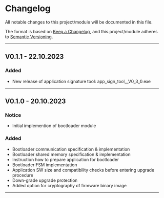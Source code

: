 # Changelog
All notable changes to this project/module will be documented in this file.

The format is based on [Keep a Changelog](https://keepachangelog.com/en/1.0.0/),
and this project/module adheres to [Semantic Versioning](https://semver.org/spec/v2.0.0.html).

---
## V0.1.1 - 22.10.2023

### Added
 - New release of application signature tool: app_sign_tool__V0_3_0.exe

---
## V0.1.0 - 20.10.2023

### Notice
 - Initial implemention of bootloader module

### Added
- Bootloader communication specification & implementation
- Bootloader shared memory specification & implementation
- Instruction how to prepare application for bootloader
- Bootloader FSM implementation
- Application SW size and compatibility checks before entering upgrade procedure
- Down-grade upgrade protection
- Added option for cryptography of firmware binary image

---
